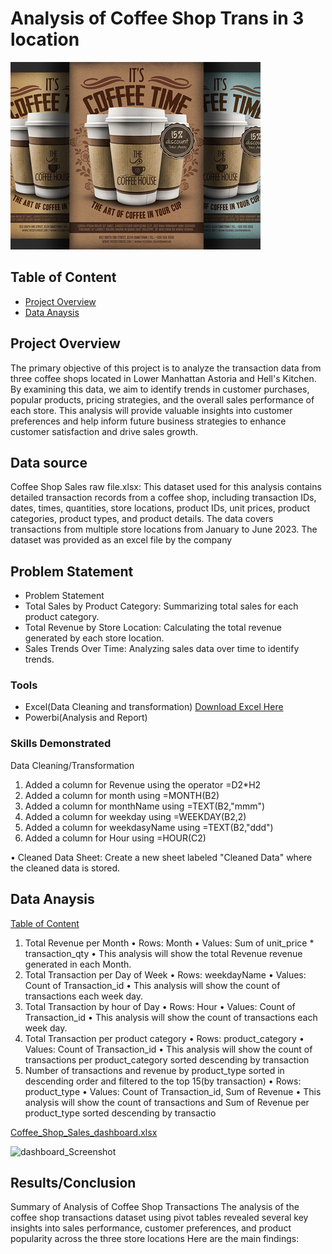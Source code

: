 # Analysis of Coffee Shop Trans in 3 location



![coffee_image](coffee_image.jpg)

## Table of Content

- [Project Overview](#Project-Overview)
- [Data Anaysis](#Data-Anaysis)

## Project Overview
The primary objective of this project is to analyze the transaction data from three coffee shops located in Lower Manhattan Astoria and Hell's Kitchen. By examining this data, we aim to identify trends in customer purchases, popular products, pricing strategies, and the overall sales performance of each store. This analysis will provide valuable insights into customer preferences and help inform future business strategies to enhance customer satisfaction and drive sales growth.
## Data source
Coffee Shop Sales raw file.xlsx: This dataset used for this analysis contains detailed transaction records from a coffee shop, including transaction IDs, dates, times, quantities, store locations, product IDs, unit prices, product categories, product types, and product details. The data covers transactions from multiple store locations from January to June 2023. The dataset was provided as an excel file by the company
## Problem Statement
- Problem Statement
- Total Sales by Product Category: Summarizing total sales for each product category.
- Total Revenue by Store Location: Calculating the total revenue generated by each store location.
- Sales Trends Over Time: Analyzing sales data over time to identify trends.
### Tools 
- Excel(Data Cleaning and transformation) [Download Excel Here](https://microsoft.com)
- Powerbi(Analysis and Report)
### Skills Demonstrated
Data Cleaning/Transformation
1.	Added a column for Revenue using the operator 	=D2*H2
2.	Added a column for month using 			=MONTH(B2)
3.	Added a column for monthName using 		=TEXT(B2,"mmm")
4.	Added a column for weekday using 			=WEEKDAY(B2,2)
5.	Added a column for weekdasyName using 		=TEXT(B2,"ddd") 
6.	Added a column for Hour using 			=HOUR(C2)

•	Cleaned Data Sheet: Create a new sheet labeled "Cleaned Data" where the cleaned data is stored.
## Data Anaysis 
[Table of Content](#Table-of-Content)

 

1. Total Revenue per Month
•	Rows: Month
•	Values: Sum of unit_price * transaction_qty
•	This analysis will show the total Revenue revenue generated in each Month.
2. Total Transaction per Day of Week
•	Rows: weekdayName
•	Values: Count of Transaction_id
•	This analysis will show the count of transactions each week day.
3. Total Transaction by hour of Day
•	Rows: Hour
•	Values: Count of Transaction_id
•	This analysis will show the count of transactions each week day.
4. Total Transaction per product category
•	Rows: product_category
•	Values: Count of Transaction_id
•	This analysis will show the count of transactions per product_category sorted descending by transaction
5. Number of transactions and revenue by product_type sorted in descending order and filtered to the top 15(by transaction)
•	Rows: product_type
•	Values: Count of Transaction_id, Sum of Revenue
•	This analysis will show the count of transactions and Sum of Revenue per product_type sorted descending by transactio

[Coffee_Shop_Sales_dashboard.xlsx](https://github.com/user-attachments/files/20709621/Coffee_Shop_Sales_dashboard.xlsx)

![dashboard_Screenshot](https://github.com/user-attachments/assets/7029d5c8-29a0-452f-a6a0-32cbb7d6cab5)

## Results/Conclusion
Summary of Analysis of Coffee Shop Transactions
The analysis of the coffee shop transactions dataset using pivot tables revealed several key insights into sales performance, customer preferences, and product popularity across the three store locations Here are the main findings:



